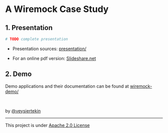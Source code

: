 # A Wiremock Case Study

## 1. Presentation

```bash
# TODO complete presentation
```

* Presentation sources: [presentation/](presentation/)

* For an online pdf version: [Slideshare.net](#link-to-slideshare)

## 2. Demo

Demo applications and their documentation can be found at [wiremock-demo/](wiremock-demo/)

<br/>

by [@veysiertekin](https://github.com/veysiertekin)

---

This project is under [Apache 2.0 License](LICENSE)